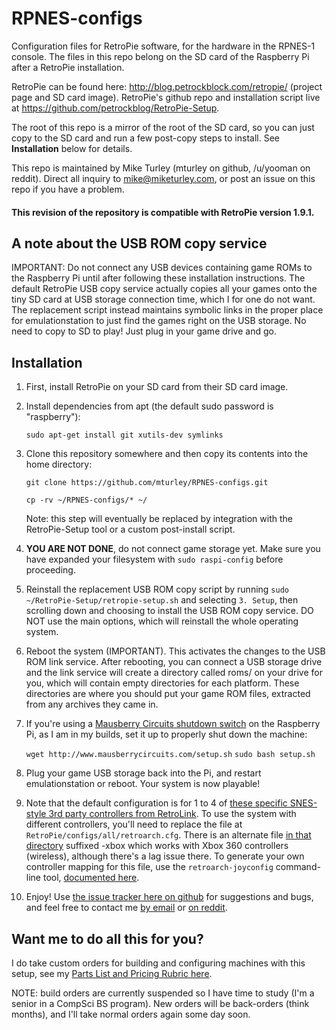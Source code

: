 RPNES-configs
=============

Configuration files for RetroPie software, for the hardware in the RPNES-1 console.  The files in this repo belong on the SD card of the Raspberry Pi after a RetroPie installation.

RetroPie can be found here: http://blog.petrockblock.com/retropie/  (project page and SD card image).  RetroPie's github repo and installation script live at https://github.com/petrockblog/RetroPie-Setup.

The root of this repo is a mirror of the root of the SD card, so you can just copy to the SD card and run a few post-copy steps to install.  See **Installation** below for details.

This repo is maintained by Mike Turley (mturley on github, /u/yooman on reddit).  Direct all inquiry to mike@miketurley.com, or post an issue on this repo if you have a problem.

#### This revision of the repository is compatible with RetroPie version 1.9.1.


A note about the USB ROM copy service
-------------------------------------

IMPORTANT: Do not connect any USB devices containing game ROMs to the Raspberry Pi until after following these installation instructions.  The default RetroPie USB copy service actually copies all your games onto the tiny SD card at USB storage connection time, which I for one do not want.  The replacement script instead maintains symbolic links in the proper place for emulationstation to just find the games right on the USB storage.  No need to copy to SD to play!  Just plug in your game drive and go.


Installation
------------

1. First, install RetroPie on your SD card from their SD card image.

2. Install dependencies from apt (the default sudo password is "raspberry"):

    `sudo apt-get install git xutils-dev symlinks`
    
3. Clone this repository somewhere and then copy its contents into the home directory:

    `git clone https://github.com/mturley/RPNES-configs.git`
   
    `cp -rv ~/RPNES-configs/* ~/`
    
    Note: this step will eventually be replaced by integration with the RetroPie-Setup tool or a custom post-install script.

4. **YOU ARE NOT DONE**, do not connect game storage yet.  Make sure you have expanded your filesystem with `sudo raspi-config` before proceeding.

5. Reinstall the replacement USB ROM copy script by running `sudo ~/RetroPie-Setup/retropie-setup.sh` and selecting `3. Setup`, then scrolling down and choosing to install the USB ROM copy service.  DO NOT use the main options, which will reinstall the whole operating system.

6. Reboot the system (IMPORTANT). This activates the changes to the USB ROM link service.  After rebooting, you can connect a USB storage drive and the link service will create a directory called roms/ on your drive for you, which will contain empty directories for each platform.  These directories are where you should put your game ROM files, extracted from any archives they came in.

7. If you're using a [Mausberry Circuits shutdown switch](http://mausberrycircuits.com/) on the Raspberry Pi, as I am in my builds, set it up to properly shut down the machine:

    `wget http://www.mausberrycircuits.com/setup.sh`
    `sudo bash setup.sh`

8. Plug your game USB storage back into the Pi, and restart emulationstation or reboot.  Your system is now playable!

9. Note that the default configuration is for 1 to 4 of [these specific SNES-style 3rd party controllers from RetroLink](http://www.lukiegames.com/New-SNES-Retro-PC-USB-Controller_p_11155.html).  To use the system with different controllers, you'll need to replace the file at `RetroPie/configs/all/retroarch.cfg`.  There is an alternate file [in that directory](https://github.com/mturley/RPNES-configs/tree/master/RetroPie/configs/all) suffixed -xbox which works with Xbox 360 controllers (wireless), although there's a lag issue there.  To generate your own controller mapping for this file, use the `retroarch-joyconfig` command-line tool, [documented here](https://github.com/petrockblog/RetroPie-Setup/wiki/Is-there-another-way-to-set-up-the-gamepad-for-use,-e.g.,-withing-the-snes-emulator%3F).

10. Enjoy!  Use [the issue tracker here on github](https://github.com/mturley/RPNES-configs/issues) for suggestions and bugs, and feel free to contact me [by email](mailto:mike@miketurley.com) or [on reddit](http://www.reddit.com/message/compose/?to=yooman).


Want me to do all this for you?
-------------------------------

I do take custom orders for building and configuring machines with this setup, see my [Parts List and Pricing Rubric here](https://docs.google.com/document/d/1rLLHG-VLm9iHEIwyDLYxpoxHrP2LZxCx-SFpLb31xx0/edit).

NOTE: build orders are currently suspended so I have time to study (I'm a senior in a CompSci BS program).  New orders will be back-orders (think months), and I'll take normal orders again some day soon.
